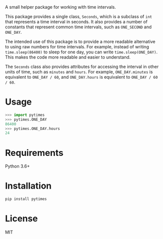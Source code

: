 A small helper package for working with time intervals.

This package provides a single class, `Seconds`, which is a subclass of `int` that
represents a time interval in seconds. It also provides a number of constants that
represent common time intervals, such as `ONE_SECOND` and `ONE_DAY`.

The intended use of this package is to provide a more readable alternative to using
raw numbers for time intervals. For example, instead of writing `time.sleep(86400)`
to sleep for one day, you can write `time.sleep(ONE_DAY)`. This makes the code more
readable and easier to understand.

The `Seconds` class also provides attributes for accessing the interval in other
units of time, such as `minutes` and `hours`. For example, `ONE_DAY.minutes` is
equivalent to `ONE_DAY / 60`, and `ONE_DAY.hours` is equivalent to `ONE_DAY / 60 / 60`.

# Usage
```python
>>> import pytimes
>>> pytimes.ONE_DAY
86400
>>> pytimes.ONE_DAY.hours
24
```

# Requirements
Python 3.6+


# Installation
```bash
pip install pytimes
```

# License
MIT


